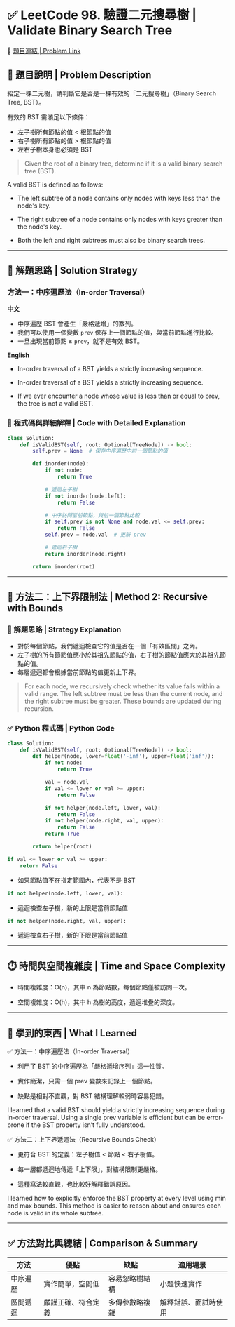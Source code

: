 # ✅ LeetCode 98. 驗證二元搜尋樹 | Validate Binary Search Tree

🔗 [題目連結 | Problem Link](https://leetcode.com/problems/validate-binary-search-tree/)

## 📘 題目說明 | Problem Description

給定一棵二元樹，請判斷它是否是一棵有效的「二元搜尋樹」（Binary Search Tree, BST）。

有效的 BST 需滿足以下條件：
- 左子樹所有節點的值 < 根節點的值
- 右子樹所有節點的值 > 根節點的值
- 左右子樹本身也必須是 BST

> Given the root of a binary tree, determine if it is a valid binary search tree (BST).

A valid BST is defined as follows:

- The left subtree of a node contains only nodes with keys less than the node's key.

- The right subtree of a node contains only nodes with keys greater than the node's key.

- Both the left and right subtrees must also be binary search trees.

---

## 🧠 解題思路 | Solution Strategy

### 方法一：中序遍歷法（In-order Traversal）
**中文**
- 中序遍歷 BST 會產生「嚴格遞增」的數列。
- 我們可以使用一個變數 `prev` 保存上一個節點的值，與當前節點進行比較。
- 一旦出現當前節點 ≤ `prev`，就不是有效 BST。

**English**
- In-order traversal of a BST yields a strictly increasing sequence.

- In-order traversal of a BST yields a strictly increasing sequence.

- If we ever encounter a node whose value is less than or equal to prev, the tree is not a valid BST.

### 🧾 程式碼與詳細解釋 | Code with Detailed Explanation

```python
class Solution:
    def isValidBST(self, root: Optional[TreeNode]) -> bool:
        self.prev = None  # 保存中序遍歷中前一個節點的值

        def inorder(node):
            if not node:
                return True

            # 遞迴左子樹
            if not inorder(node.left):
                return False

            # 中序訪問當前節點，與前一個節點比較
            if self.prev is not None and node.val <= self.prev:
                return False
            self.prev = node.val  # 更新 prev

            # 遞迴右子樹
            return inorder(node.right)

        return inorder(root)
```

---

## 📘 方法二：上下界限制法 | Method 2: Recursive with Bounds

### 🧠 解題思路 | Strategy Explanation

- 對於每個節點，我們遞迴檢查它的值是否在一個「有效區間」之內。
- 左子樹的所有節點值應小於其祖先節點的值，右子樹的節點值應大於其祖先節點的值。
- 每層遞迴都會根據當前節點的值更新上下界。

> For each node, we recursively check whether its value falls within a valid range.
> The left subtree must be less than the current node, and the right subtree must be greater.
> These bounds are updated during recursion.

### ✅ Python 程式碼 | Python Code

```python
class Solution:
    def isValidBST(self, root: Optional[TreeNode]) -> bool:
        def helper(node, lower=float('-inf'), upper=float('inf')):
            if not node:
                return True

            val = node.val
            if val <= lower or val >= upper:
                return False

            if not helper(node.left, lower, val):
                return False
            if not helper(node.right, val, upper):
                return False
            return True

        return helper(root)
```
```python
if val <= lower or val >= upper:
    return False
```
- 如果節點值不在指定範圍內，代表不是 BST

```python
if not helper(node.left, lower, val):
```
- 遞迴檢查左子樹，新的上限是當前節點值

```python
if not helper(node.right, val, upper):
```
- 遞迴檢查右子樹，新的下限是當前節點值

---

## ⏱️ 時間與空間複雜度 | Time and Space Complexity
- 時間複雜度：O(n)，其中 n 為節點數，每個節點僅被訪問一次。

- 空間複雜度：O(h)，其中 h 為樹的高度，遞迴堆疊的深度。

---

## 🧠 學到的東西 | What I Learned 

✅ 方法一：中序遍歷法（In-order Traversal）
- 利用了 BST 的中序遍歷為「嚴格遞增序列」這一性質。

- 實作簡潔，只需一個 prev 變數來記錄上一個節點。

- 缺點是相對不直觀，對 BST 結構理解較弱時容易犯錯。

I learned that a valid BST should yield a strictly increasing sequence during in-order traversal. Using a single prev variable is efficient but can be error-prone if the BST property isn’t fully understood.

✅ 方法二：上下界遞迴法（Recursive Bounds Check）
- 更符合 BST 的定義：左子樹值 < 節點 < 右子樹值。

- 每一層都遞迴地傳遞「上下限」，對結構限制更嚴格。

- 這種寫法較直觀，也比較好解釋錯誤原因。

I learned how to explicitly enforce the BST property at every level using min and max bounds. This method is easier to reason about and ensures each node is valid in its whole subtree.

---

## ✅ 方法對比與總結 | Comparison & Summary
| 方法   | 優點        | 缺點      | 適用場景       |
| ---- | --------- | ------- | ---------- |
| 中序遍歷 | 實作簡單，空間低  | 容易忽略樹結構 | 小題快速實作     |
| 區間遞迴 | 嚴謹正確、符合定義 | 多傳參數略複雜 | 解釋錯誤、面試時使用 |
